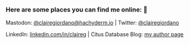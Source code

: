 ### Here are some places you can find me online: 👋

Mastodon: [@clairegiordano@hachyderm.io](https://hachyderm.io/@clairegiordano) | Twitter: [@clairegiordano](https://twitter.com/clairegiordano)

LinkedIn: [linkedin.com/in/claireg](https://www.linkedin.com/in/claireg/) | Citus Database Blog: [my author page](https://www.citusdata.com/blog/authors/claire-giordano/)
<!--
**clairegiordano/clairegiordano** is a ✨ _special_ ✨ repository because its `README.md` (this file) appears on your GitHub profile.

Here are some ideas to get you started:

- 🔭 I’m currently working on ...
- 🌱 I’m currently learning ...
- 👯 I’m looking to collaborate on ...
- 🤔 I’m looking for help with ...
- 💬 Ask me about ...
- 📫 How to reach me: ...
- 😄 Pronouns: ...
- ⚡ Fun fact: ...
-->
